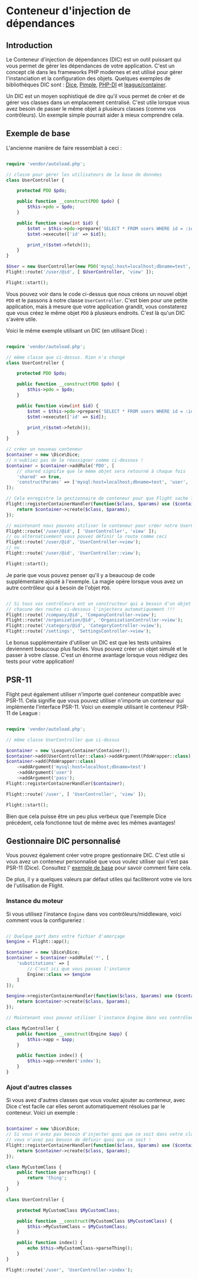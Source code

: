 # Conteneur d'injection de dépendances

## Introduction

Le Conteneur d'injection de dépendances (DIC) est un outil puissant qui vous permet de gérer
les dépendances de votre application. C'est un concept clé dans les frameworks PHP modernes et est
utilisé pour gérer l'instanciation et la configuration des objets. Quelques exemples de bibliothèques DIC
sont : [Dice](https://r.je/dice), [Pimple](https://pimple.symfony.com/),
[PHP-DI](http://php-di.org/) et [league/container](https://container.thephpleague.com/).

Un DIC est un moyen sophistiqué de dire qu'il vous permet de créer et de gérer vos classes dans
un emplacement centralisé. C'est utile lorsque vous avez besoin de passer le même objet à
plusieurs classes (comme vos contrôleurs). Un exemple simple pourrait aider à mieux comprendre cela.

## Exemple de base

L'ancienne manière de faire ressemblait à ceci :
```php

require 'vendor/autoload.php';

// classe pour gérer les utilisateurs de la base de données
class UserController {

	protected PDO $pdo;

	public function __construct(PDO $pdo) {
		$this->pdo = $pdo;
	}

	public function view(int $id) {
		$stmt = $this->pdo->prepare('SELECT * FROM users WHERE id = :id');
		$stmt->execute(['id' => $id]);

		print_r($stmt->fetch());
	}
}

$User = new UserController(new PDO('mysql:host=localhost;dbname=test', 'user', 'pass'));
Flight::route('/user/@id', [ $UserController, 'view' ]);

Flight::start();
```

Vous pouvez voir dans le code ci-dessus que nous créons un nouvel objet `PDO` et le passons
à notre classe `UserController`. C'est bien pour une petite application, mais à mesure que votre
application grandit, vous constaterez que vous créez le même objet `PDO` à plusieurs
endroits. C'est là qu'un DIC s'avère utile.

Voici le même exemple utilisant un DIC (en utilisant Dice) :
```php

require 'vendor/autoload.php';

// même classe que ci-dessus. Rien n'a changé
class UserController {

	protected PDO $pdo;

	public function __construct(PDO $pdo) {
		$this->pdo = $pdo;
	}

	public function view(int $id) {
		$stmt = $this->pdo->prepare('SELECT * FROM users WHERE id = :id');
		$stmt->execute(['id' => $id]);

		print_r($stmt->fetch());
	}
}

// créer un nouveau conteneur
$container = new \Dice\Dice;
// n'oubliez pas de le réassigner comme ci-dessous !
$container = $container->addRule('PDO', [
	// shared signifie que le même objet sera retourné à chaque fois
	'shared' => true,
	'constructParams' => ['mysql:host=localhost;dbname=test', 'user', 'pass' ]
]);

// Cela enregistre le gestionnaire de conteneur pour que Flight sache l'utiliser.
Flight::registerContainerHandler(function($class, $params) use ($container) {
	return $container->create($class, $params);
});

// maintenant nous pouvons utiliser le conteneur pour créer notre UserController
Flight::route('/user/@id', [ 'UserController', 'view' ]);
// ou alternativement vous pouvez définir la route comme ceci
Flight::route('/user/@id', 'UserController->view');
// ou
Flight::route('/user/@id', 'UserController::view');

Flight::start();
```

Je parie que vous pouvez penser qu'il y a beaucoup de code supplémentaire ajouté à l'exemple.
La magie opère lorsque vous avez un autre contrôleur qui a besoin de l'objet `PDO`.

```php

// Si tous vos contrôleurs ont un constructeur qui a besoin d'un objet PDO
// chacune des routes ci-dessous l'injectera automatiquement !!!
Flight::route('/company/@id', 'CompanyController->view');
Flight::route('/organization/@id', 'OrganizationController->view');
Flight::route('/category/@id', 'CategoryController->view');
Flight::route('/settings', 'SettingsController->view');
```

Le bonus supplémentaire d'utiliser un DIC est que les tests unitaires deviennent beaucoup plus faciles. Vous pouvez
créer un objet simulé et le passer à votre classe. C'est un énorme avantage lorsque vous
rédigez des tests pour votre application!

## PSR-11

Flight peut également utiliser n'importe quel conteneur compatible avec PSR-11. Cela signifie que vous pouvez utiliser n'importe
un conteneur qui implémente l'interface PSR-11. Voici un exemple utilisant le conteneur PSR-11 de League :

```php

require 'vendor/autoload.php';

// même classe UserController que ci-dessus

$container = new \League\Container\Container();
$container->add(UserController::class)->addArgument(PdoWrapper::class);
$container->add(PdoWrapper::class)
	->addArgument('mysql:host=localhost;dbname=test')
	->addArgument('user')
	->addArgument('pass');
Flight::registerContainerHandler($container);

Flight::route('/user', [ 'UserController', 'view' ]);

Flight::start();
```

Bien que cela puisse être un peu plus verbeux que l'exemple Dice précédent, cela fonctionne tout de même
avec les mêmes avantages!

## Gestionnaire DIC personnalisé

Vous pouvez également créer votre propre gestionnaire DIC. C'est utile si vous avez un conteneur
personnalisé que vous voulez utiliser qui n'est pas PSR-11 (Dice). Consultez l'
[exemple de base](#basic-example) pour savoir comment faire cela.

De plus, il y a
quelques valeurs par défaut utiles qui faciliteront votre vie lors de l'utilisation de Flight.

### Instance du moteur

Si vous utilisez l'instance `Engine` dans vos contrôleurs/middleware, voici
comment vous la configureriez :

```php

// Quelque part dans votre fichier d'amorçage
$engine = Flight::app();

$container = new \Dice\Dice;
$container = $container->addRule('*', [
	'substitutions' => [
		// C'est ici que vous passez l'instance
		Engine::class => $engine
	]
]);

$engine->registerContainerHandler(function($class, $params) use ($container) {
	return $container->create($class, $params);
});

// Maintenant vous pouvez utiliser l'instance Engine dans vos contrôleurs/middleware

class MyController {
	public function __construct(Engine $app) {
		$this->app = $app;
	}

	public function index() {
		$this->app->render('index');
	}
}
```

### Ajout d'autres classes

Si vous avez d'autres classes que vous voulez ajouter au conteneur, avec Dice c'est facile car elles seront automatiquement résolues par le conteneur. Voici un exemple :

```php

$container = new \Dice\Dice;
// Si vous n'avez pas besoin d'injecter quoi que ce soit dans votre classe
// vous n'avez pas besoin de définir quoi que ce soit !
Flight::registerContainerHandler(function($class, $params) use ($container) {
	return $container->create($class, $params);
});

class MyCustomClass {
	public function parseThing() {
		return 'thing';
	}
}

class UserController {

	protected MyCustomClass $MyCustomClass;

	public function __construct(MyCustomClass $MyCustomClass) {
		$this->MyCustomClass = $MyCustomClass;
	}

	public function index() {
		echo $this->MyCustomClass->parseThing();
	}
}

Flight::route('/user', 'UserController->index');
```  